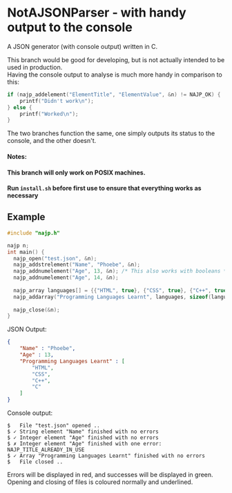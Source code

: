 # NotAJSONParser - with handy output to the console
A JSON generator (with console output) written in C.  

This branch would be good for developing, but is not actually intended to be used in production.   
Having the console output to analyse is much more handy in comparison to this:
```c
if (najp_addelement("ElementTitle", "ElementValue", &n) != NAJP_OK) {
	printf("Didn't work\n");
} else {
	printf("Worked\n");
}
```
The two branches function the same, one simply outputs its status to the console, and the other doesn't.

#### Notes:
#### This branch will only work on POSIX machines.
#### Run ``install.sh`` before first use to ensure that everything works as necessary

## Example

```c
#include "najp.h"

najp n;
int main() {
  najp_open("test.json", &n);
  najp_addstrelement("Name", "Phoebe", &n);
  najp_addnumelement("Age", 13, &n); /* This also works with booleans */
  najp_addnumelement("Age", 14, &n);
  
  najp_array languages[] = {{"HTML", true}, {"CSS", true}, {"C++", true}, {"C", true}};
  najp_addarray("Programming Languages Learnt", languages, sizeof(languages) / sizeof(languages[0]), &n);
  
  najp_close(&n);
}
```

JSON Output:

```json
{
	"Name" : "Phoebe",
	"Age" : 13,
	"Programming Languages Learnt" : [
		"HTML",
		"CSS",
		"C++",
		"C"
	]
}
```
Console output:
```
$   File "test.json" opened ..
$ ✓ String element "Name" finished with no errors
$ ✓ Integer element "Age" finished with no errors
$ ✗ Integer element "Age" finished with one error: NAJP_TITLE_ALREADY_IN_USE
$ ✓ Array "Programming Languages Learnt" finished with no errors
$   File closed ..
```

Errors will be displayed in red, and successes will be displayed in green.  
Opening and closing of files is coloured normally and underlined.
